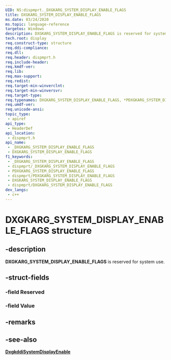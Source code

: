 ```yaml
---
UID: NS:dispmprt._DXGKARG_SYSTEM_DISPLAY_ENABLE_FLAGS
title: DXGKARG_SYSTEM_DISPLAY_ENABLE_FLAGS
ms.date: 03/24/2020
ms.topic: language-reference
targetos: Windows
description: DXGKARG_SYSTEM_DISPLAY_ENABLE_FLAGS is reserved for system use.
tech.root: display
req.construct-type: structure
req.ddi-compliance: 
req.dll: 
req.header: dispmprt.h
req.include-header: 
req.kmdf-ver: 
req.lib: 
req.max-support: 
req.redist: 
req.target-min-winverclnt: 
req.target-min-winversvr: 
req.target-type: 
req.typenames: DXGKARG_SYSTEM_DISPLAY_ENABLE_FLAGS, *PDXGKARG_SYSTEM_DISPLAY_ENABLE_FLAGS
req.umdf-ver: 
req.unicode-ansi: 
topic_type:
 - apiref
api_type:
 - HeaderDef
api_location:
 - dispmprt.h
api_name:
 - _DXGKARG_SYSTEM_DISPLAY_ENABLE_FLAGS
 - DXGKARG_SYSTEM_DISPLAY_ENABLE_FLAGS
f1_keywords:
 - _DXGKARG_SYSTEM_DISPLAY_ENABLE_FLAGS
 - dispmprt/_DXGKARG_SYSTEM_DISPLAY_ENABLE_FLAGS
 - PDXGKARG_SYSTEM_DISPLAY_ENABLE_FLAGS
 - dispmprt/PDXGKARG_SYSTEM_DISPLAY_ENABLE_FLAGS
 - DXGKARG_SYSTEM_DISPLAY_ENABLE_FLAGS
 - dispmprt/DXGKARG_SYSTEM_DISPLAY_ENABLE_FLAGS
dev_langs:
 - c++
---
```


# DXGKARG_SYSTEM_DISPLAY_ENABLE_FLAGS structure


## -description

**DXGKARG_SYSTEM_DISPLAY_ENABLE_FLAGS** is reserved for system use.

## -struct-fields

### -field Reserved

### -field Value

## -remarks

## -see-also

[**DxgkddiSystemDisplayEnable**](./nc-dispmprt-dxgkddi_system_display_enable.md)